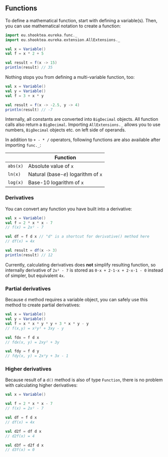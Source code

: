 ## Functions

To define a mathematical function, start with defining a variable(s). Then,
you can use mathematical notation to create a function:

```scala
import eu.shooktea.eureka.func._
import eu.shooktea.eureka.extension.AllExtensions._

val x = Variable()
val f = x * 2 + 5

val result = f(x -> 15)
println(result) // 35
```

Nothing stops you from defining a multi-variable function, too:

```scala
val x = Variable()
val y = Variable()
val f = 3 + x * y

val result = f(x -> -2.5, y -> 4)
println(result) // -7
```

Internally, all constants are converted into `BigDecimal` objects. All function calls also return a `BigDecimal`.
Importing `AllExtensions._` allows you to use numbers, `BigDecimal` objects etc. on left side of operands.

In addition to `+ - * /` operators, following functions are also available after importing `func._`:

&nbsp;| Function
---|---
`abs(x)` | Absolute value of `x`
`ln(x)` | Natural (base-*e*) logarithm of `x`
`log(x)` | Base-10 logarithm of `x`

### Derivatives

You can convert any function you have built into a derivative:

```scala
val x = Variable()
val f = 2 * x * x - 7
// f(x) = 2x² - 7

val df = f d x // "d" is a shortcut for derivative() method here
// df(x) = 4x

val result = df(x -> 3)
println(result) // 12
```

Currently, calculating derivatives does **not** simplify resulting function, so internally derivative of `2x² - 7`
is stored as `0⋅x + 2⋅1⋅x + 2⋅x⋅1 - 0` instead of simpler, but equivalent `4x`.

### Partial derivatives

Because `d` method requires a variable object, you can safely use this method to create partial derivatives:

```scala
val x = Variable()
val y = Variable()
val f = x * x * y * y + 3 * x * y - y
// f(x,y) = x²y² + 3xy - y

val fdx = f d x
// fdx(x, y) = 2xy² + 3y

val fdy = f d y
// fdy(x, y) = 2x²y + 3x - 1
```

### Higher derivatives

Because result of a `d()` method is also of type `Function`, there is no problem with calculating higher derivatives:

```scala
val x = Variable()

val f = 2 * x * x - 7
// f(x) = 2x² - 7

val df = f d x
// df(x) = 4x

val d2f = df d x
// d2f(x) = 4

val d3f = d2f d x
// d3f(x) = 0
```
